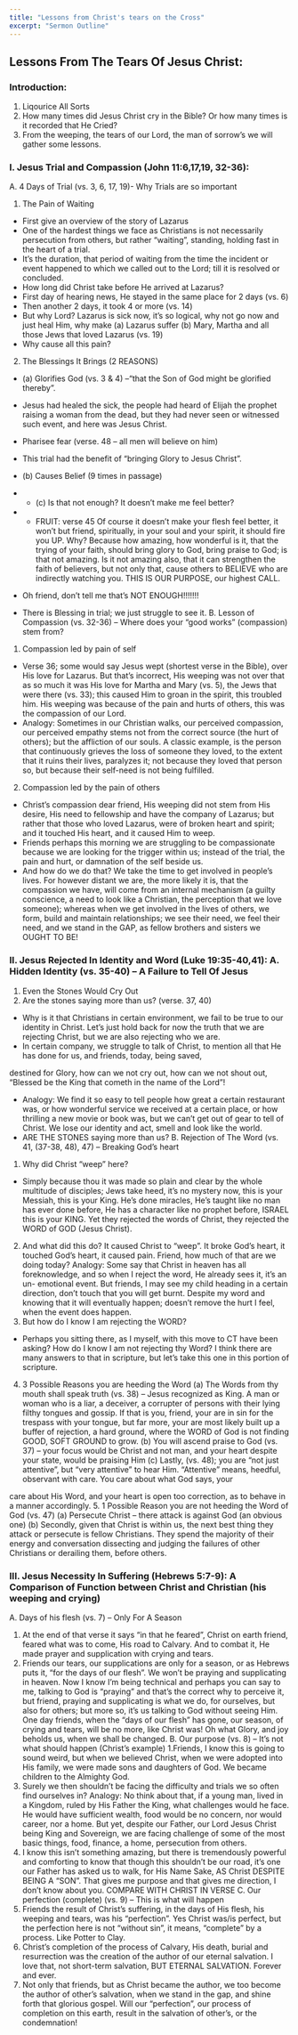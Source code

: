```yaml
---
title: "Lessons from Christ's tears on the Cross"
excerpt: "Sermon Outline"
---
```


## Lessons From The Tears Of Jesus Christ:

### Introduction:

1. Liqourice All Sorts
2. How many times did Jesus Christ cry in the Bible? Or how many times is it recorded that He Cried?
3. From the weeping, the tears of our Lord, the man of sorrow’s we will gather some lessons.

### I. Jesus Trial and Compassion (John 11:6,17,19, 32-36):

A. 4 Days of Trial (vs. 3, 6, 17, 19)- Why Trials are so important

1. The Pain of Waiting

- First give an overview of the story of Lazarus
- One of the hardest things we face as Christians is not
   necessarily persecution from others, but rather “waiting”,
   standing, holding fast in the heart of a trial.
- It’s the duration, that period of waiting from the time the
   incident or event happened to which we called out to the
   Lord; till it is resolved or concluded.
- How long did Christ take before He arrived at Lazarus?
- First day of hearing news, He stayed in the same place for 2
   days (vs. 6)
- Then another 2 days, it took 4 or more (vs. 14)
- But why Lord? Lazarus is sick now, it’s so logical, why not
   go now and just heal Him, why make (a) Lazarus suffer (b)
   Mary, Martha and all those Jews that loved Lazarus (vs. 19)
- Why cause all this pain?

2. The Blessings It Brings (2 REASONS)

- (a) Glorifies God (vs. 3 & 4) –“that the Son of God might be
   glorified thereby”.
- Jesus had healed the sick, the people had heard of Elijah the prophet raising a woman from the dead, but they had never seen or witnessed such event, and here was Jesus Christ.
- Pharisee fear (verse. 48 – all men will believe on him)
- This trial had the benefit of “bringing Glory to Jesus Christ”.
- (b) Causes Belief (9 times in passage)
- - (c) Is that not enough? It doesn’t make me feel better?
- - FRUIT: verse 45
      Of course it doesn’t make your flesh feel better, it won’t but friend, spiritually, in your soul and your spirit, it should fire you UP. Why? Because how amazing, how wonderful is it, that the trying of your faith, should bring glory to God, bring praise to God; is that not amazing. Is it not amazing also, that it can strengthen the faith of believers, but not only that, cause others to BELIEVE who are indirectly watching you. THIS IS OUR PURPOSE, our highest CALL.

- Oh friend, don’t tell me that’s NOT ENOUGH!!!!!!!
- There is Blessing in trial; we just struggle to see it.
   B. Lesson of Compassion (vs. 32-36) – Where does your “good
   works” (compassion) stem from?

1. Compassion led by pain of self

- Verse 36; some would say Jesus wept (shortest verse in the
   Bible), over His love for Lazarus. But that’s incorrect, His weeping was not over that as so much it was His love for Martha and Mary (vs. 5), the Jews that were there (vs. 33); this caused Him to groan in the spirit, this troubled him. His weeping was because of the pain and hurts of others, this was the compassion of our Lord.
- Analogy: Sometimes in our Christian walks, our perceived compassion, our perceived empathy stems not from the correct source (the hurt of others); but the affliction of our souls. A classic example, is the person that continuously grieves the loss of someone they loved, to the extent that it ruins their lives, paralyzes it; not because they loved that person so, but because their self-need is not being fulfilled.

2. Compassion led by the pain of others

- Christ’s compassion dear friend, His weeping did not stem
   from His desire, His need to fellowship and have the company of Lazarus; but rather that those who loved Lazarus, were of broken heart and spirit; and it touched His heart, and it caused Him to weep.
- Friends perhaps this morning we are struggling to be compassionate because we are looking for the trigger within us; instead of the trial, the pain and hurt, or damnation of the self beside us.
- And how do we do that? We take the time to get involved in people’s lives. For however distant we are, the more likely it is, that the compassion we have, will come from an internal mechanism (a guilty conscience, a need to look like a Christian, the perception that we love someone); whereas when we get involved in the lives of others, we form, build and maintain relationships; we see their need, we feel their need, and we stand in the GAP, as fellow brothers and sisters we OUGHT TO BE!

### II. Jesus Rejected In Identity and Word (Luke 19:35-40,41): A. Hidden Identity (vs. 35-40) – A Failure to Tell Of Jesus

1. Even the Stones Would Cry Out
2. Are the stones saying more than us? (verse. 37, 40)

- Why is it that Christians in certain environment, we fail to be true to our identity in Christ. Let’s just hold back for now the truth that we are rejecting Christ, but we are also rejecting who we are.
- In certain company, we struggle to talk of Christ, to mention all that He has done for us, and friends, today, being saved,

destined for Glory, how can we not cry out, how can we not shout out, “Blessed be the King that cometh in the name of the Lord”!

- Analogy: We find it so easy to tell people how great a certain restaurant was, or how wonderful service we received at a certain place, or how thrilling a new movie or book was, but we can’t get out of gear to tell of Christ. We lose our identity and act, smell and look like the world.
- ARE THE STONES saying more than us?
   B. Rejection of The Word (vs. 41, (37-38, 48), 47) – Breaking
   God’s heart

1. Why did Christ “weep” here?

- Simply because thou it was made so plain and clear by the whole multitude of disciples; Jews take heed, it’s no mystery now, this is your Messiah, this is your King. He’s done miracles, He’s taught like no man has ever done before, He has a character like no prophet before, ISRAEL this is your KING. Yet they rejected the words of Christ, they rejected the WORD of GOD (Jesus Christ).

2. And what did this do?
   It caused Christ to “weep”. It broke God’s heart, it touched God’s heart, it caused pain. Friend, how much of that are we doing today?
   Analogy: Some say that Christ in heaven has all foreknowledge, and so when I reject the word, He already sees it, it’s an un- emotional event. But friends, I may see my child heading in a certain direction, don’t touch that you will get burnt. Despite my word and knowing that it will eventually happen; doesn’t remove the hurt I feel, when the event does happen.
3. But how do I know I am rejecting the WORD?

- Perhaps you sitting there, as I myself, with this move to CT have been asking? How do I know I am not rejecting thy Word? I think there are many answers to that in scripture, but let’s take this one in this portion of scripture.

4. 3 Possible Reasons you are heeding the Word
   (a) The Words from thy mouth shall speak truth (vs. 38) – Jesus recognized as King. A man or woman who is a liar, a deceiver, a corrupter of persons with their lying filthy tongues and gossip. If that is you, friend, your are in sin for the trespass with your tongue, but far more, your are most likely built up a buffer of rejection, a hard ground, where the WORD of God is not finding GOOD, SOFT GROUND to grow.
   (b) You will ascend praise to God (vs. 37) – your focus would be Christ and not man, and your heart despite your state, would be praising Him
   (c) Lastly, (vs. 48); you are “not just attentive”, but “very attentive” to hear Him. “Attentive” means, heedful, observant with care. You care about what God says, your

care about His Word, and your heart is open too correction,
as to behave in a manner accordingly.
5. 1 Possible Reason you are not heeding the Word of God (vs. 47)
(a) Persecute Christ – there attack is against God (an obvious one)
(b) Secondly, given that Christ is within us, the next best thing they attack or persecute is fellow Christians. They spend the majority of their energy and conversation dissecting and judging the failures of other Christians or derailing them, before others.

### III. Jesus Necessity In Suffering (Hebrews 5:7-9): A Comparison of Function between Christ and Christian (his weeping and crying)

A. Days of his flesh (vs. 7) – Only For A Season

1. At the end of that verse it says “in that he feared”, Christ on earth friend, feared what was to come, His road to Calvary. And to combat it, He made prayer and supplication with crying and tears.
2. Friends our tears, our supplications are only for a season, or as Hebrews puts it, “for the days of our flesh”. We won’t be praying and supplicating in heaven. Now I know I’m being technical and perhaps you can say to me, talking to God is “praying” and that’s the correct why to perceive it, but friend, praying and supplicating is what we do, for ourselves, but also for others; but more so, it’s us talking to God without seeing Him. One day friends, when the “days of our flesh” has gone, our season, of crying and tears, will be no more, like Christ was! Oh what Glory, and joy beholds us, when we shall be changed.
   B. Our purpose (vs. 8) – It’s not what should happen (Christ’s example)
   1.Friends, I know this is going to sound weird, but when we believed Christ, when we were adopted into His family, we were made sons and daughters of God. We became children to the Almighty God.
3. Surely we then shouldn’t be facing the difficulty and trials we so often find ourselves in? Analogy: No think about that, if a young man, lived in a Kingdom, ruled by His Father the King, what challenges would he face. He would have sufficient wealth, food would be no concern, nor would career, nor a home. But yet, despite our Father, our Lord Jesus Christ being King and Sovereign, we are facing challenge of some of the most basic things, food, finance, a home, persecution from others.
4. I know this isn’t something amazing, but there is tremendously powerful and comforting to know that though this shouldn’t be our road, it’s one our Father has asked us to walk, for His Name Sake, AS Christ DESPITE BEING A “SON”. That gives me purpose and that gives me direction, I don’t know about you. COMPARE WITH CHRIST IN VERSE
   C. Our perfection (complete) (vs. 9) – This is what will happen
5. Friends the result of Christ’s suffering, in the days of His flesh, his weeping and tears, was his “perfection”. Yes Christ was/is perfect, but the perfection here is not “without sin”, it means, “complete” by a process. Like Potter to Clay.
6. Christ’s completion of the process of Calvary, His death, burial and resurrection was the creation of the author of our eternal salvation. I love that, not short-term salvation, BUT ETERNAL SALVATION. Forever and ever.
7. Not only that friends, but as Christ became the author, we too become the author of other’s salvation, when we stand in the gap, and shine forth that glorious gospel. Will our “perfection”, our process of completion on this earth, result in the salvation of other’s, or the condemnation!
